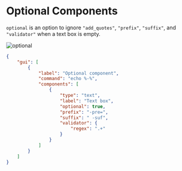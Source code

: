 # Optional Components

`optional` is an option to ignore `"add_quotes"`, `"prefix"`, `"suffix"`, and `"validator"` when a text box is empty.

![optional](https://github.com/user-attachments/assets/a7c94cc7-cb84-4ca9-a1a1-ed1e6babc18e)

```json
{
    "gui": [
        {
            "label": "Optional component",
            "command": "echo %-%",
            "components": [
                {
                    "type": "text",
                    "label": "Text box",
                    "optional": true,
                    "prefix": "-pre=",
                    "suffix": " -suf",
                    "validator": {
                        "regex": ".+"
                    }
                }
            ]
        }
    ]
}
```
